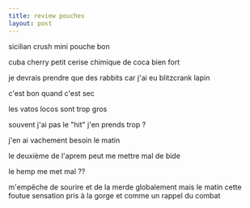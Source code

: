 ```yaml
---
title: review pouches
layout: post
---
```


sicilian crush
mini pouche
bon

cuba cherry
petit
cerise chimique de coca
bien fort

je devrais prendre que des rabbits
car j'ai eu blitzcrank lapin

c'est bon quand c'est sec

les vatos locos sont trop gros

souvent j'ai pas le "hit"
j'en prends trop ?

j'en ai vachement besoin le matin

le deuxième de l'aprem peut me mettre mal de bide

le hemp me met mal ??

m'empêche de sourire
et de la merde globalement
mais le matin cette foutue sensation
pris à la gorge et comme un rappel du combat
